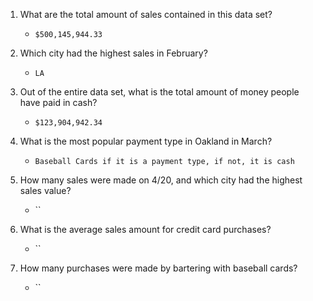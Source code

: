 1. What are the total amount of sales contained in this data set? 
    - `$500,145,944.33`

1. Which city had the highest sales in February? 
    - `LA`

1. Out of the entire data set, what is the total amount of money people have paid in cash?
    - `$123,904,942.34`

1. What is the most popular payment type in Oakland in March?
     - `Baseball Cards if it is a payment type, if not, it is cash`

1. How many sales were made on 4/20, and which city had the highest sales value?
     - ``

1. What is the average sales amount for credit card purchases?
     - ``

1. How many purchases were made by bartering with baseball cards?
     - ``
